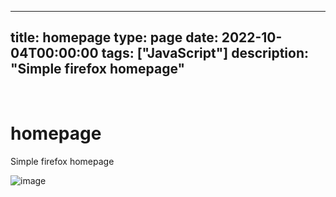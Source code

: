 
---
title: homepage
type: page
date: 2022-10-04T00:00:00
tags: ["JavaScript"]
description: "Simple firefox homepage"
---


<br>

# homepage
Simple firefox homepage

![image](https://user-images.githubusercontent.com/35516367/193945225-4e3be895-889e-4c6a-8fee-14fa1943eb23.png)
